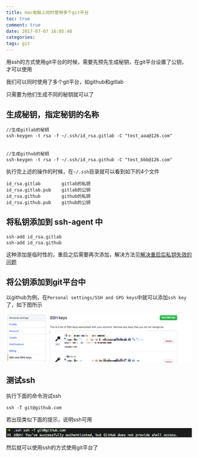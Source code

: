 ```yaml
---
title: mac电脑上同时使用多个git平台
toc: true
comment: true
date: 2017-07-07 16:05:48
categories:
tags: git
---
```




用ssh的方式使用git平台的时候，需要先预先生成秘钥，在git平台设置了公钥，才可以使用

我们可以同时使用了多个git平台，如github和gitlab

只需要为他们生成不同的秘钥就可以了


<!--more-->

## 生成秘钥，指定秘钥的名称

```
//生成gitlab的秘钥
ssh-keygen -t rsa -f ~/.ssh/id_rsa.gitlab -C "test_aaa@126.com"


//生成github的秘钥
ssh-keygen -t rsa -f ~/.ssh/id_rsa.github -C "test_bbb@126.com"
```

执行完上述的操作的时候，在`~/.ssh`目录就可以看到如下的4个文件

```
id_rsa.gitlab        gitlab的私钥
id_rsa.gitlab.pub    gitlab的公钥
id_rsa.github        github的私钥
id_rsa.github.pub    github的公钥
```


## 将私钥添加到 ssh-agent 中
```
ssh-add id_rsa.gitlab
ssh-add id_rsa.github
```
这种添加是临时性的，重启之后需要再次添加，解决方法见[解决重启后私钥失效的问题](http://16bh.github.io/2017/07/07/%E8%A7%A3%E5%86%B3%E9%87%8D%E5%90%AF%E5%90%8E%E7%A7%81%E9%92%A5%E5%A4%B1%E6%95%88%E7%9A%84%E9%97%AE%E9%A2%98/)

## 将公钥添加到git平台中

以github为例，在`Personal settings/SSH and GPG keys`中就可以添加`ssh key`了，如下图所示

![20170707149941538098409.png](how-to-use-github-and-gitlab-same-time/20170707149941538098409.png)


## 测试ssh

执行下面的命令测试ssh

```
ssh -T git@github.com
```

若出现类似下面的提示，说明ssh可用

![201707071499415537639.png](how-to-use-github-and-gitlab-same-time/201707071499415537639.png)

然后就可以使用ssh的方式使用git平台了

